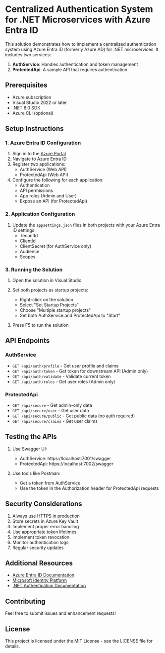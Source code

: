 # Centralized Authentication System for .NET Microservices with Azure Entra ID

This solution demonstrates how to implement a centralized authentication system using Azure Entra ID (formerly Azure AD) for .NET microservices. It includes two services:

1. **AuthService**: Handles authentication and token management
2. **ProtectedApi**: A sample API that requires authentication

## Prerequisites

- Azure subscription
- Visual Studio 2022 or later
- .NET 8.0 SDK
- Azure CLI (optional)

## Setup Instructions

### 1. Azure Entra ID Configuration

1. Sign in to the [Azure Portal](https://portal.azure.com)
2. Navigate to Azure Entra ID
3. Register two applications:
   - AuthService (Web API)
   - ProtectedApi (Web API)
4. Configure the following for each application:
   - Authentication
   - API permissions
   - App roles (Admin and User)
   - Expose an API (for ProtectedApi)

### 2. Application Configuration

1. Update the `appsettings.json` files in both projects with your Azure Entra ID settings:
   - TenantId
   - ClientId
   - ClientSecret (for AuthService only)
   - Audience
   - Scopes

### 3. Running the Solution

1. Open the solution in Visual Studio
2. Set both projects as startup projects:
   - Right-click on the solution
   - Select "Set Startup Projects"
   - Choose "Multiple startup projects"
   - Set both AuthService and ProtectedApi to "Start"

3. Press F5 to run the solution

## API Endpoints

### AuthService

- `GET /api/auth/profile` - Get user profile and claims
- `GET /api/auth/token` - Get token for downstream API (Admin only)
- `GET /api/auth/validate` - Validate current token
- `GET /api/auth/roles` - Get user roles (Admin only)

### ProtectedApi

- `GET /api/secure` - Get admin-only data
- `GET /api/secure/user` - Get user data
- `GET /api/secure/public` - Get public data (no auth required)
- `GET /api/secure/claims` - Get user claims

## Testing the APIs

1. Use Swagger UI:
   - AuthService: https://localhost:7001/swagger
   - ProtectedApi: https://localhost:7002/swagger

2. Use tools like Postman:
   - Get a token from AuthService
   - Use the token in the Authorization header for ProtectedApi requests

## Security Considerations

1. Always use HTTPS in production
2. Store secrets in Azure Key Vault
3. Implement proper error handling
4. Use appropriate token lifetimes
5. Implement token revocation
6. Monitor authentication logs
7. Regular security updates

## Additional Resources

- [Azure Entra ID Documentation](https://learn.microsoft.com/en-us/azure/active-directory/)
- [Microsoft Identity Platform](https://learn.microsoft.com/en-us/azure/active-directory/develop/)
- [.NET Authentication Documentation](https://learn.microsoft.com/en-us/aspnet/core/security/authentication/)

## Contributing

Feel free to submit issues and enhancement requests!

## License

This project is licensed under the MIT License - see the LICENSE file for details. 